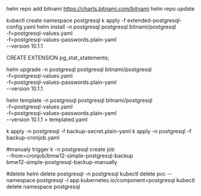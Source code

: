 helm repo add bitnami https://charts.bitnami.com/bitnami
helm repo update


kubectl create namespace postgresql
k apply -f extended-postgresql-config.yaml
helm install -n postgresql postgresql bitnami/postgresql \
    -f=postgresql-values.yaml \
    -f=postgresql-values-passwords.plain-yaml \
    --version 10.1.1

CREATE EXTENSION pg_stat_statements;

helm upgrade -n postgresql postgresql bitnami/postgresql \
    -f=postgresql-values.yaml \
    -f=postgresql-values-passwords.plain-yaml \
    --version 10.1.1
    
    
helm template -n postgresql postgresql bitnami/postgresql \
    -f=postgresql-values.yaml \
    -f=postgresql-values-passwords.plain-yaml \
    --version 10.1.1 > templated.yaml


k apply -n postgresql -f backup-secret.plain-yaml
k apply -n postgresql -f backup-cronjob.yaml

#manualy trigger
k -n postgresql create job \
    --from=cronjob/bmw12-simple-postgresql-backup \
    bmw12-simple-postgresql-backup-manually

#delete
helm delete postgresql -n postgresql
kubectl delete pvc --namespace postgresql -l app.kubernetes.io/component=postgresql
kubectl delete namespace postgresql

